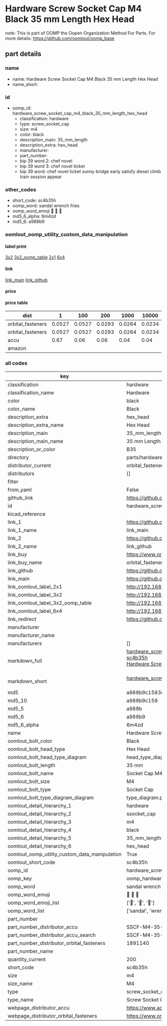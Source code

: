 # Hardware Screw Socket Cap M4 Black 35 mm Length Hex Head  

note: This is part of OOMP the Oopen Organization Method For Parts. For more details: https://github.com/oomlout/oomp_base

##  part details
  







### name
* name: Hardware Screw Socket Cap M4 Black 35 mm Length Hex Head
* name_short: 
### id
* oomp_id: hardware_screw_socket_cap_m4_black_35_mm_length_hex_head
  * classification: hardware
  * type: screw_socket_cap
  * size: m4
  * color: black
  * description_main: 35_mm_length
  * description_extra: hex_head
  * manufacturer: 
  * part_number: 
  * bip 39 word 2: chef novel
  * bip 39 word 3: chef novel ticket
  * bip 39 word: chef novel ticket sunny bridge early satisfy diesel climb train session appear

### other_codes
* short_code: sc4b35h
* oomp_word: sandal wrench fries
* oomp_word_emoji :sandal: :wrench: :fries:
* md5_6_alpha: 6m4zd
* md5_6: a988b9






### oomlout_oomp_utility_custom_data_manipulation
#### label print
[3x2](http://192.168.1.245:1112/?label=oomp%206m4zd)
[3x2_oomp_table](http://192.168.1.108:1112/?label=oomp%206m4zd)
[2x1](http://192.168.1.242:1112/?label=oomp%206m4zd)
[6x4](http://192.168.1.55:1112/?label=oomp%206m4zd)    

#### link

[link_main](https://github.com/oomlout/oomlout_oomp_version_1_messy/tree/main/parts/hardware_screw_socket_cap_m4_black_35_mm_length_hex_head) [link_github](https://github.com/oomlout/oomlout_oomp_version_1_messy/tree/main/parts/hardware_screw_socket_cap_m4_black_35_mm_length_hex_head)                             

#### price

#### price table
| dist | 1 | 100 | 200 | 1000 | 10000 |
|------|---|-----|-----|------|-------|
| orbital_fasteners | 0.0527 | 0.0527 | 0.0293 | 0.0264 | 0.0234 |
| orbital_fasteners | 0.0527 | 0.0527 | 0.0293 | 0.0264 | 0.0234 | 
| accu | 0.67 | 0.06 | 0.06 | 0.04 | 0.04 | 
| amazon |  |  |  |  |  | 















### all codes 
| key | value |  
| --- | --- |  
| classification | hardware |  
| classification_name | Hardware |  
| color | black |  
| color_name | Black |  
| description_extra | hex_head |  
| description_extra_name | Hex Head |  
| description_main | 35_mm_length |  
| description_main_name | 35 mm Length |  
| description_or_color | B35 |  
| directory | parts/hardware_screw_socket_cap_m4_black_35_mm_length_hex_head |  
| distributor_current | orbital_fasteners |  
| distributors | [] |  
| filter |  |  
| from_yaml | False |  
| github_link | https://github.com/oomlout/oomlout_oomp_part_src/tree/main/parts/hardware_screw_socket_cap_m4_black_35_mm_length_hex_head |  
| id | hardware_screw_socket_cap_m4_black_35_mm_length_hex_head |  
| kicad_reference |  |  
| link_1 | https://github.com/oomlout/oomlout_oomp_version_1_messy/tree/main/parts/hardware_screw_socket_cap_m4_black_35_mm_length_hex_head |  
| link_1_name | link_main |  
| link_2 | https://github.com/oomlout/oomlout_oomp_version_1_messy/tree/main/parts/hardware_screw_socket_cap_m4_black_35_mm_length_hex_head |  
| link_2_name | link_github |  
| link_buy | https://www.orbitalfasteners.co.uk/products/m4-x-35-socket-cap-screw-high-tensile-grade-12-9-self-colour |  
| link_buy_name | orbital_fasteners |  
| link_github | https://github.com/oomlout/oomlout_oomp_version_1_messy/tree/main/parts/hardware_screw_socket_cap_m4_black_35_mm_length_hex_head |  
| link_main | https://github.com/oomlout/oomlout_oomp_version_1_messy/tree/main/parts/hardware_screw_socket_cap_m4_black_35_mm_length_hex_head |  
| link_oomlout_label_2x1 | http://192.168.1.242:1112/?label=oomp%206m4zd |  
| link_oomlout_label_3x2 | http://192.168.1.245:1112/?label=oomp%206m4zd |  
| link_oomlout_label_3x2_oomp_table | http://192.168.1.108:1112/?label=oomp%206m4zd |  
| link_oomlout_label_6x4 | http://192.168.1.55:1112/?label=oomp%206m4zd |  
| link_redirect | https://github.com/oomlout/oomlout_oomp_version_1_messy/tree/main/parts/hardware_screw_socket_cap_m4_black_35_mm_length_hex_head |  
| manufacturer |  |  
| manufacturer_name |  |  
| manufacturers | [] |  
| markdown_full | [hardware_screw_socket_cap_m4_black_35_mm_length_hex_head](none)<br>[sc4b35h](none)<br>[Hardware Screw Socket Cap M4 Black 35 Mm Length Hex Head](none)<br><br> |  
| markdown_short | [hardware_screw_socket_cap_m4_black_35_mm_length_hex_head](none)<br><br> |  
| md5 | a988b9c1583d97e9148ded97c365c13a |  
| md5_10 | a988b9c158 |  
| md5_5 | a988b |  
| md5_6 | a988b9 |  
| md5_6_alpha | 6m4zd |  
| name | Hardware Screw Socket Cap M4 Black 35 mm Length Hex Head |  
| oomlout_bolt_color | Black |  
| oomlout_bolt_head_type | Hex Head |  
| oomlout_bolt_head_type_diagram | head_type_diagram.png |  
| oomlout_bolt_length | 35 mm |  
| oomlout_bolt_name | Socket Cap M4X35 mm Black (Hex Head) |  
| oomlout_bolt_size | M4 |  
| oomlout_bolt_type | Socket Cap |  
| oomlout_bolt_type_diagram_diagram | type_diagram.png |  
| oomlout_detail_hierarchy_1 | hardware |  
| oomlout_detail_hierarchy_2 | ssocket_cap |  
| oomlout_detail_hierarchy_3 | m4 |  
| oomlout_detail_hierarchy_4 | black |  
| oomlout_detail_hierarchy_5 | 35_mm_length |  
| oomlout_detail_hierarchy_6 | hex_head |  
| oomlout_oomp_utility_custom_data_manipulation | True |  
| oomlout_short_code | sc4b35h |  
| oomp_id | hardware_screw_socket_cap_m4_black_35_mm_length_hex_head |  
| oomp_key | oomp_hardware_screw_socket_cap_m4_black_35_mm_length_hex_head |  
| oomp_word | sandal wrench fries |  
| oomp_word_emoji | :sandal: :wrench: :fries: |  
| oomp_word_emoji_list | [':sandal:', ':wrench:', ':fries:'] |  
| oomp_word_list | ['sandal', 'wrench', 'fries'] |  
| part_number |  |  
| part_number_distributor_accu | SSCF-M4-35-12.9 |  
| part_number_distributor_accu_search | SSCF-M4-35-12.9+-zinc |  
| part_number_distributor_orbital_fasteners | 1891140 |  
| part_number_name |  |  
| quantity_current | 200 |  
| short_code | sc4b35h |  
| size | m4 |  
| size_name | M4 |  
| type | screw_socket_cap |  
| type_name | Screw Socket Cap |  
| webpage_distributor_accu | https://www.accu.co.uk/metric-cap-head-screws/16029-SSC-M4-35-12-9 |  
| webpage_distributor_orbital_fasteners | https://www.orbitalfasteners.co.uk/products/m4-x-35-socket-cap-screw-high-tensile-grade-12-9-self-colour |  
